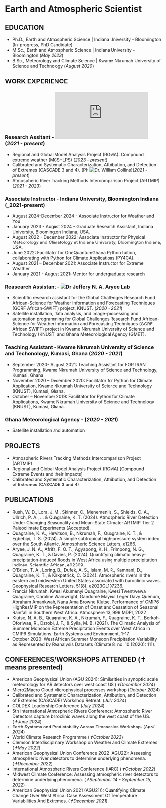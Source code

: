 # Earth and Atmospheric Scientist

## EDUCATION
- Ph.D., Earth and Atmospheric Science | Indiana University - Bloomington (In-progress, PhD Candidate)
- M.Sc., Earth and Atmospheric Science | Indiana University - Bloomington (_May 2023_)
- B.Sc., Meteorology and Climate Science | Kwame Nkrumah University of Science and Technology (_August 2020_)

## WORK EXPERIENCE 
### Research Assitant - ![Dr. Travis O'Brien Lab](https://earth.indiana.edu/directory/faculty/obrien-travis.html) (_2021 - present_)

- Regional and Global Model Analysis Project (RGMA): Compound extreme weather (MCS+LPS) (_2023 - present_)
- Calibrated and Systematic Characterization, Attribution, and Detection of Extremes (CASCADE 3 and 4). (PI: ![Dr. William Collins](https://profiles.lbl.gov/11626-william-collins))(_2021 - present_)
- Atmospheric River Tracking Methods Intercomparison Project (ARTMIP) (_2021 - 2023_)
  
### Associate Instructor - Indiana University, Bloomington Indiana (_2021-present)
- August 2024-December 2024 - Associate Instructor for Weather and You 
- January 2023 - August 2024 - Graduate Research Assistant, Indiana University, Bloomington Indiana, USA. 
- August 2022 - December 2022: Associate Instructor for Physical Meteorology and Climatology at Indiana University, Bloomington Indiana, USA.
- June 2022: Facilitator for OneQuantumGhana Python tuition, collaborating with Python for Climate Applications (PY4CA).
- August 2021 – December 2021: Associate Instructor for Extreme Weather 
- January 2021 - August 2021: Mentor for undergraduate research

### Reasearch Assistant - ![Dr Jeffery N. A. Aryee Lab](https://orcid.org/0000-0002-4481-1441)
- Scientific research assistant for the Global Challenges Research Fund African-Science for Weather Information and Forecasting Techniques (GCRF African-SWIFT) project, KNUST. (_2020 - 2021_)
- Satellite installation, data analysis, and image-processing and automation programming for Global Challenges Research Fund African-Science for Weather Information and Forecasting Techniques (GCRF African SWIFT) project in Kwame Nkrumah University of Science and Technology (KNUST) and Ghana Meteorological Agency (GMET).

### Teaching Assistant - Kwame Nkrumah University of Science and Techonology, Kumasi, Ghana (_2020 - 2021_)
- September 2020- August 2021: Teaching Assistant for FORTRAN  Programming, Kwame Nkrumah University of Science and Technology, Kumasi, Ghana
- November 2020 – December 2020: Facilitator for Python for Climate Application, Kwame Nkrumah University of Science and Technology (KNUST), Kumasi, Ghana. 
- October – November 2019: Facilitator for Python for Climate Applications, Kwame Nkrumah University of Science and Technology (KNUST), Kumasi, Ghana. 

### Ghana Meteorological Agency - (_2020 - 2021_)
- Satellite installation and automation
  
## PROJECTS
- Atmospheric Rivers Tracking Methods Intercomparison Project (ARTMIP)
- Regional and Global Model Analysis Project (RGMA) [Compound Extreme Events and their impacts]
- Calibrated and Systematic Characterization, Attribution, and Detection of Extremes (CASCADE 3 and 4)

## PUBLICATIONS
- Rush, W. D., Lora, J. M., Skinner, C., Menemenlis, S., Shields, C. A., Ullrich, P. A., ... & Quagraine, K. T. (2024). Atmospheric River Detection Under Changing Seasonality and Mean-State Climate: ARTMIP Tier 2 Paleoclimate Experiments (Accepted).
- Quagraine, K. A., Hewitson, B., Nkrumah, F., Quagraine, K. T., & Egbebiyi, T. S. (2024). A simple subtropical high‐pressure system index over the South Atlantic. Atmospheric Science Letters, e1266.
- Aryee, J. N. A., Afrifa, F. O. T., Agyapong, K. H., Frimpong, N. G., Quagraine, K. T., & Davies, P. (2024). Quantifying climatic heavy-precipitation-induced floods in West Africa using multiple precipitation indices. Scientific African, e02309.
- O’Brien, T. A., Loring, B., Dufek, A. S., Islam, M. R., Kamnani, D., Quagraine, K. T., & Kirkpatrick, C. (2024). Atmospheric rivers in the eastern and midwestern United States associated with baroclinic waves. Geophysical Research Letters, 51(8), e2023GL107236.
- Francis Nkrumah, Kwesi Akumenyi Quagraine, Kwesi Twentwewa Quagraine, Caroline Wainwright, Gandomè Mayeul Leger Davy Quenum, Abraham Amankwah, Nana Ama Browne Klutse. Performance of CMIP6 HighResMIP on the Representation of Onset and Cessation of Seasonal Rainfall in Southern West Africa. Atmosphere 13, 999 MDPI, 2022
- Klutse, N. A. B., Quagraine, K. A., Nkrumah, F., Quagraine, K. T., Berkoh-Oforiwaa, R., Dzrobi, J. F., & Sylla, M. B. (2021). The Climatic Analysis of Summer Monsoon Extreme Precipitation Events over West Africa in CMIP6 Simulations. Earth Systems and Environment, 1-17.
- October 2020:  West African Summer Monsoon Precipitation Variability as Represented by Reanalysis Datasets (Climate 8, no. 10 (2020): 111).

## CONFERENCES/WORKSHOPS ATTENDED (✝ means presented)
- American Geophysical Union (AGU 2024): Similarities in synoptic scale meteorology for AR detectors over west coast US (_✝December 2024_)
- Micro2Macro Cloud Microphysical processes workshop (_October 2024_)
- Calibrated and Systematic Characterization, Attribution, and Detection of Extremes (CASCADE) Workshop Retreat. (_July 2024_)
- COLDEX Leadership Conference (_July 2024_)
- 5th International Atmospheric Rivers Conference: Atmospheric River Detectors capture baroclinic waves along the west coast of the US. (_✝June 2024_)
- Earth Systems and Predictability Across Timescales Workshop. (_April 2024_)
- World Climate Research Programme (_✝October 2023_)
- Clemson Interdisciplinary Workshop on Weather and Climate Extremes (_✝May 2022_)
- American Geophysical Union Conference 2022 (AGU22): Assessing atmospheric river detectors to determine underlying phenomena. (_✝December 2022_)
-  International Atmospheric Rivers Conference (IARC) (_✝October 2022_)
- Midwest Climate Conference: Assessing atmospheric river detectors to determine underlying phenomena. (_✝September 14 - September 15, 2022_)
- American Geophysical Union 2021 (AGU21)): Quantifying Climate Change Over West Africa: Case Assessment Of Temperature Variabilities And Extremes. (_✝December 2021_)


